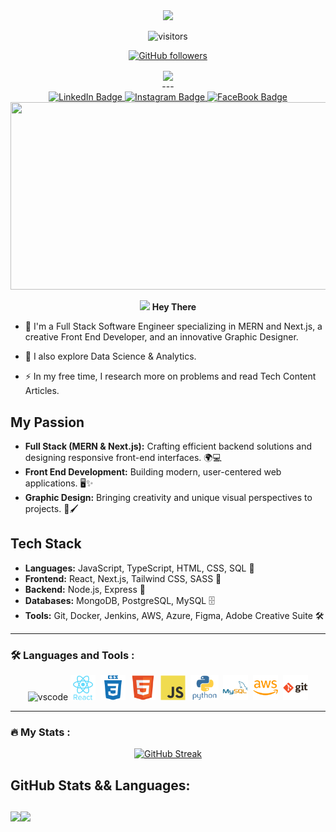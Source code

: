 <div id="header" align="center">
  <img src="https://media.giphy.com/media/M9gbBd9nbDrOTu1Mqx/giphy.gif" width="100"/>

  
  
   <div align="center">
  
  ![visitors](https://visitor-badge.laobi.icu/badge?page_id=mykeshale.mykeshale)

   [![GitHub followers](https://img.shields.io/github/followers/MykeShale?label=Follow&style=social)](https://github.com/MykeShale) 
  
  <img src="https://komarev.com/ghpvc/?username=mykeshale&&style=flat-square" align="center" />
  
  </div>
 ---
  
  <div id="badges"align="center">
    <a href="https://www.linkedin.com/in/myke-shale/">
      <img src="https://img.shields.io/badge/LinkedIn-blue?style=for-the-badge&logo=linkedin&logoColor=white" alt="LinkedIn Badge"/>
    </a>
    <a href="https://www.instagram.com/myke.shale/">
      <img src="https://img.shields.io/badge/Instagram-red?style=for-the-badge&logo=instagram&logoColor=white" alt="Instagram Badge"/>
    </a>
     <a href="https://facebook.com/mykeshale">
    <img src="https://img.shields.io/badge/FaceBook-blue?style=for-the-badge&logo=facebook&logoColor=white" alt="FaceBook Badge"/>
  </a>
  </div>
  
   <div align="center">
  <img src="https://media.giphy.com/media/dWesBcTLavkZuG35MI/giphy.gif" width="600" height="300"/>
  </div>

  
  
  <img src="https://media.giphy.com/media/hvRJCLFzcasrR4ia7z/giphy.gif" width="30px"/> **Hey There**


 

  </div>

  - :telescope: I'm a Full Stack Software Engineer specializing in MERN and Next.js, a creative Front End Developer, and an innovative Graphic Designer.

- :seedling: I also explore Data Science & Analytics.

- :zap: In my free time, I research more on problems and read Tech Content Articles.



## My Passion
- **Full Stack (MERN & Next.js):** Crafting efficient backend solutions and designing responsive front-end interfaces. 🌍💻
- **Front End Development:** Building modern, user-centered web applications. 🖥️✨
- **Graphic Design:** Bringing creativity and unique visual perspectives to projects. 🎨🖌️

## Tech Stack
- **Languages:** JavaScript, TypeScript, HTML, CSS, SQL 📜
- **Frontend:** React, Next.js, Tailwind CSS, SASS 🎨
- **Backend:** Node.js, Express 🔧
- **Databases:** MongoDB, PostgreSQL, MySQL 🗄️
- **Tools:** Git, Docker, Jenkins, AWS, Azure, Figma, Adobe Creative Suite 🛠️

---

### :hammer_and_wrench: Languages and Tools :

<div align="center">
  <img src="https://cdn.jsdelivr.net/gh/devicons/devicon/icons/vscode/vscode-original.svg" alt="vscode" width="45" height="45"/>
  <img src="https://github.com/devicons/devicon/blob/master/icons/react/react-original-wordmark.svg" title="React" alt="React" width="40" height="40"/>&nbsp;
  <img src="https://github.com/devicons/devicon/blob/master/icons/css3/css3-plain-wordmark.svg"  title="CSS3" alt="CSS" width="40" height="40"/>&nbsp;
  <img src="https://github.com/devicons/devicon/blob/master/icons/html5/html5-original.svg" title="HTML5" alt="HTML" width="40" height="40"/>&nbsp;
  <img src="https://github.com/devicons/devicon/blob/master/icons/javascript/javascript-original.svg" title="JavaScript" alt="JavaScript" width="40" height="40"/>&nbsp;
  <img src="https://github.com/devicons/devicon/blob/master/icons/python/python-original-wordmark.svg" title="Python3" alt="python3" width="45" height="40"/>&nbsp;
  <img src="https://github.com/devicons/devicon/blob/master/icons/mysql/mysql-original-wordmark.svg" title="MySQL"  alt="MySQL" width="40" height="40"/>&nbsp;
  <img src="https://github.com/devicons/devicon/blob/master/icons/amazonwebservices/amazonwebservices-plain-wordmark.svg" title="AWS" alt="AWS" width="40" height="40"/>&nbsp;
  <img src="https://github.com/devicons/devicon/blob/master/icons/git/git-original-wordmark.svg" title="Git" **alt="Git" width="40" height="40"/>
</div>

---

### :fire: My Stats :
<div align="center">
<a href="https://git.io/streak-stats"><img src="http://github-readme-streak-stats.herokuapp.com?user=mykeshale" alt="GitHub Streak" /></a>
</div>



<h2> GitHub Stats && Languages: <h2>

<div style="display: flex; flex-direction: row;", align="center">
 <img class="img" src="https://github-readme-stats.vercel.app/api?username=mykeshale&show_icons=true&theme=radical" />
 <img class="img" src="https://github-readme-stats.vercel.app/api/top-langs/?username=mykeshale&theme=vision-friendly-dark&layout=compact" />
</div>


